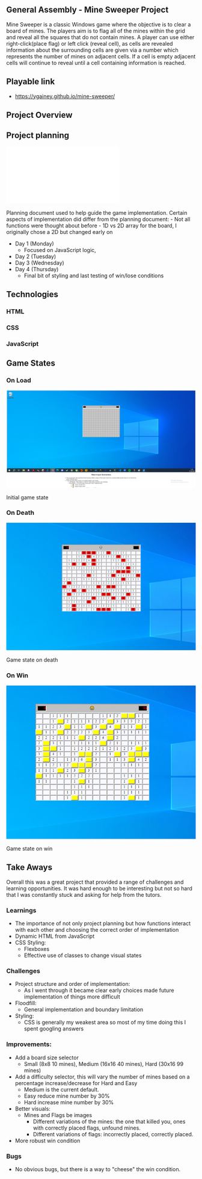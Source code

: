 ## General Assembly - Mine Sweeper Project

Mine Sweeper is a classic Windows game where the objective is to clear a board of mines. The players aim is to flag all of the mines within the grid and reveal all the squares that do not contain mines. A player can use either right-click(place flag) or left click (reveal cell), as cells are revealed information about the surrounding cells are given via a number which represents the number of mines on adjacent cells. If a cell is empty adjacent cells will continue to reveal until a cell containing information is reached.

## Playable link
- https://ygainey.github.io/mine-sweeper/

## Project Overview

## Project planning
![Project Planning Doc](mine-sweeper-planning.md)

Planning document used to help guide the game implementation.
Certain aspects of implementation did differ from the planning document:
    - Not all functions were thought about before
    - 1D vs 2D array for the board, I originally chose a 2D but changed early on

- Day 1 (Monday)
    - Focused on JavaScript logic, 
- Day 2 (Tuesday)
- Day 3 (Wednesday)
- Day 4 (Thursday)
    -  Final bit of styling and last testing of win/lose conditions

## Technologies

### HTML

### CSS

### JavaScript

## Game States

### On Load
![On Load Screen Shot](./Assets/OnLoad.png)

Initial game state

### On Death
![On Death Screen Shot](./Assets/OnDeath.png)

Game state on death

### On Win
![On Win Screen Shot](./Assets/OnWin.png)

Game state on win

## Take Aways
Overall this was a great project that provided a range of challenges and learning opportunities. It was hard enough to be interesting but not so hard that I was constantly stuck and asking for help from the tutors.

### Learnings
- The importance of not only project planning but how functions interact with each other and choosing the correct order of implementation
- Dynamic HTML from JavaScript
- CSS Styling:
    - Flexboxes
    - Effective use of classes to change visual states

### Challenges
- Project structure and order of implementation:
    - As I went through it became clear early choices made future implementation of things more difficult
- Floodfill:
    - General implementation and boundary limitation
- Styling:
    - CSS is generally my weakest area so most of my time doing this I spent googling answers

### Improvements:
- Add a board size selector 
    - Small (8x8 10 mines), Medium (16x16 40 mines), Hard (30x16 99 mines)
- Add a difficulty selector, this will vary the number of mines based on a percentage increase/decrease for Hard and Easy
    - Medium is the current default.
    - Easy reduce mine number by 30%
    - Hard increase mine number by 30%
- Better visuals:
    - Mines and Flags be images
        - Different variations of the mines: the one that killed you, ones with correctly placed flags, unfound mines.
        - Different variations of flags: incorrectly placed, correctly placed.
- More robust win condition

### Bugs
- No obvious bugs, but there is a way to "cheese" the win condition.